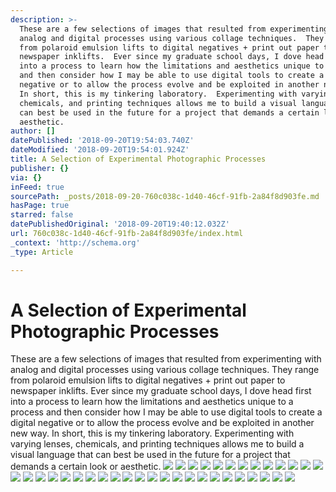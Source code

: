 ```yaml
---
description: >-
  These are a few selections of images that resulted from experimenting with
  analog and digital processes using various collage techniques.  They range
  from polaroid emulsion lifts to digital negatives + print out paper to
  newspaper inklifts.  Ever since my graduate school days, I dove head first
  into a process to learn how the limitations and aesthetics unique to a process
  and then consider how I may be able to use digital tools to create a digital
  negative or to allow the process evolve and be exploited in another new way. 
  In short, this is my tinkering laboratory.  Experimenting with varying lenses,
  chemicals, and printing techniques allows me to build a visual language that
  can best be used in the future for a project that demands a certain look or
  aesthetic.
author: []
datePublished: '2018-09-20T19:54:03.740Z'
dateModified: '2018-09-20T19:54:01.924Z'
title: A Selection of Experimental Photographic Processes
publisher: {}
via: {}
inFeed: true
sourcePath: _posts/2018-09-20-760c038c-1d40-46cf-91fb-2a84f8d903fe.md
hasPage: true
starred: false
datePublishedOriginal: '2018-09-20T19:40:12.032Z'
url: 760c038c-1d40-46cf-91fb-2a84f8d903fe/index.html
_context: 'http://schema.org'
_type: Article

---
```

# A Selection of Experimental Photographic Processes

These are a few selections of images that resulted from experimenting with analog and digital processes using various collage techniques. They range from polaroid emulsion lifts to digital negatives + print out paper to newspaper inklifts. Ever since my graduate school days, I dove head first into a process to learn how the limitations and aesthetics unique to a process and then consider how I may be able to use digital tools to create a digital negative or to allow the process evolve and be exploited in another new way. In short, this is my tinkering laboratory. Experimenting with varying lenses, chemicals, and printing techniques allows me to build a visual language that can best be used in the future for a project that demands a certain look or aesthetic.
![](https://the-grid-user-content.s3-us-west-2.amazonaws.com/d5fd8090-5bd2-4228-b393-476e55dd109e.jpg)
![](https://the-grid-user-content.s3-us-west-2.amazonaws.com/c23ecb35-fb1d-40a6-856b-cb0a0fb639f2.jpg)
![](https://the-grid-user-content.s3-us-west-2.amazonaws.com/646a3502-22fe-4b71-a17d-a61847a7c37f.jpg)
![](https://the-grid-user-content.s3-us-west-2.amazonaws.com/3283d291-4dcd-44bc-b2e1-5cf200d0ced3.jpg)
![](https://the-grid-user-content.s3-us-west-2.amazonaws.com/9b638f95-88d4-46e2-96bf-55606367c971.jpg)
![](https://the-grid-user-content.s3-us-west-2.amazonaws.com/f4b419df-040e-4893-8f0d-d7bca5c3693a.jpg)
![](https://imgflo.herokuapp.com/graph/2b2431f8e7ba7b0/76d38d3780f19e8e2e9ccf00cad74fce/croprotate.jpg?cropheight=2048&cropwidth=1392&degrees=0&input=https%3A%2F%2Fthe-grid-user-content.s3-us-west-2.amazonaws.com%2F2789581f-d6da-49b6-845d-2c6a520e6b17.jpg&x=64&y=0)
![](https://the-grid-user-content.s3-us-west-2.amazonaws.com/1c9ec980-be3d-4dc7-84a0-88bef72401f9.jpg)
![](https://the-grid-user-content.s3-us-west-2.amazonaws.com/4464b411-38a7-4e76-b14c-f153e744b7d0.jpg)
![](https://the-grid-user-content.s3-us-west-2.amazonaws.com/f33d5204-1222-4865-883a-53f7473d73c7.jpg)
![](https://the-grid-user-content.s3-us-west-2.amazonaws.com/27ebca35-05d1-464e-a627-0b941bcae796.jpg)
![](https://the-grid-user-content.s3-us-west-2.amazonaws.com/f37fc6f5-6d58-48ca-8904-538f84c19d64.jpg)
![](https://the-grid-user-content.s3-us-west-2.amazonaws.com/8151032e-4589-4981-b52d-da5b74c5923e.jpg)
![](https://the-grid-user-content.s3-us-west-2.amazonaws.com/65476210-0fe7-4499-a03e-1f6eb2447b09.jpg)
![](https://the-grid-user-content.s3-us-west-2.amazonaws.com/29740394-1332-4372-b1ca-a8b9e6e25ef2.jpg)
![](https://the-grid-user-content.s3-us-west-2.amazonaws.com/32267893-8d3c-4378-a6a4-9ce245062d78.jpg)
![](https://the-grid-user-content.s3-us-west-2.amazonaws.com/01f4fb40-abf4-4066-860f-76d8889e02be.jpg)
![](https://the-grid-user-content.s3-us-west-2.amazonaws.com/813a077e-2d2f-4e3c-bdc1-ecac2745986f.jpg)
![](https://the-grid-user-content.s3-us-west-2.amazonaws.com/b51bd5bc-1e0b-4801-a473-aa7fa38e24f1.jpg)
![](https://the-grid-user-content.s3-us-west-2.amazonaws.com/68f1e872-f1e9-4b59-b1c9-894dca310d07.jpg)
![](https://the-grid-user-content.s3-us-west-2.amazonaws.com/e4cec025-6362-4aeb-a0c0-2d8ad8019fb1.jpg)
![](https://the-grid-user-content.s3-us-west-2.amazonaws.com/7a1987df-5550-475d-8873-c1fdabcb2218.jpg)
![](https://the-grid-user-content.s3-us-west-2.amazonaws.com/3a1a7ff0-fd8c-42c3-b022-d8022a2fb507.jpg)
![](https://the-grid-user-content.s3-us-west-2.amazonaws.com/8df361e5-2aec-438b-8b23-22e5e62909f4.jpg)
![](https://the-grid-user-content.s3-us-west-2.amazonaws.com/3e0f99d8-b843-4f71-a0a9-aa5f9e006cf5.jpg)
![](https://the-grid-user-content.s3-us-west-2.amazonaws.com/17d795a4-f054-4a89-a710-062aaa1b612d.jpg)
![](https://the-grid-user-content.s3-us-west-2.amazonaws.com/6df1fd70-75d0-4afc-8a73-60112ba44c36.jpg)
![](https://imgflo.herokuapp.com/graph/2b2431f8e7ba7b0/3079e4649bc4cca36236cb9f58e302e4/croprotate.jpg?cropheight=2556&cropwidth=2047&degrees=0&input=https%3A%2F%2Fthe-grid-user-content.s3-us-west-2.amazonaws.com%2F4fdf9d28-6bd1-4509-83c7-61acee970bfd.jpg&x=0&y=0)
![](https://the-grid-user-content.s3-us-west-2.amazonaws.com/f14a85f6-346a-4eef-b7de-eefe39273b14.jpg)
![](https://the-grid-user-content.s3-us-west-2.amazonaws.com/b3ad7e34-e6b3-40e7-9065-dabb542aac44.jpg)
![](https://the-grid-user-content.s3-us-west-2.amazonaws.com/0fb6fcf7-f3a7-4417-a164-eca1a152d769.jpg)
![](https://the-grid-user-content.s3-us-west-2.amazonaws.com/cd8bc32f-2f40-4cb5-af8c-e15afe991dff.jpg)
![](https://the-grid-user-content.s3-us-west-2.amazonaws.com/0d1dbd9e-e19f-41d8-a204-b4586ad7d5ac.jpg)
![](https://the-grid-user-content.s3-us-west-2.amazonaws.com/dfba6311-5ede-4041-ace7-14b07713a7d8.jpg)
![](https://the-grid-user-content.s3-us-west-2.amazonaws.com/5e96f4ab-df23-4feb-b91b-279684249a6e.jpg)
![](https://imgflo.herokuapp.com/graph/2b2431f8e7ba7b0/22de70b752d395e8bd22d9897630f451/croprotate.jpg?cropheight=1536&cropwidth=1660&degrees=0&input=https%3A%2F%2Fthe-grid-user-content.s3-us-west-2.amazonaws.com%2Ff4eec741-4e50-4879-8fa2-d33b2695a0e7.jpg&x=192&y=0)